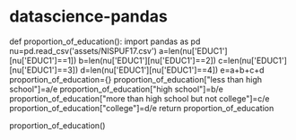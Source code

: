 # datascience-pandas
def proportion_of_education():
    import pandas as pd
    nu=pd.read_csv('assets/NISPUF17.csv')
    a=len(nu['EDUC1'][nu['EDUC1']==1])
    b=len(nu['EDUC1'][nu['EDUC1']==2])
    c=len(nu['EDUC1'][nu['EDUC1']==3])
    d=len(nu['EDUC1'][nu['EDUC1']==4])
    e=a+b+c+d
    proportion_of_education={}
    proportion_of_education["less than high school"]=a/e
    proportion_of_education["high school"]=b/e
    proportion_of_education["more than high school but not college"]=c/e
    proportion_of_education["college"]=d/e
    return proportion_of_education

proportion_of_education()
